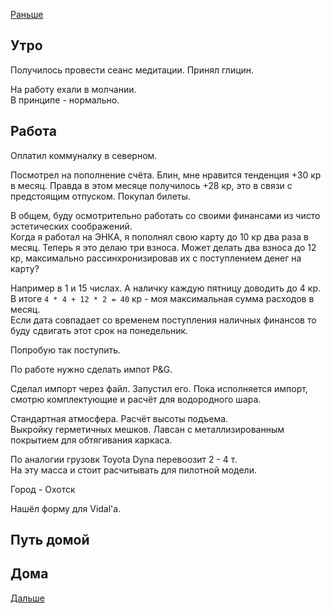 [Раньше](2020.08.12.md)  
## Утро
Получилось провести сеанс медитации. Принял глицин.

На работу ехали в молчании.  
В принципе - нормально.
## Работа
Оплатил коммуналку в северном.

Посмотрел на пополнение счёта. Блин, мне нравится тенденция +30 кр в месяц. Правда в этом месяце получилось +28 кр, это в связи с предстоящим отпуском. Покупал билеты.

В общем, буду осмотрительно работать со своими финансами из чисто эстетических соображений.  
Когда я работал на ЭНКА, я пополнял свою карту до 10 кр два раза в месяц. Теперь я это делаю три взноса. Может делать два взноса до 12 кр, максимально рассинхронизировав их с поступлением денег на карту?

Например в 1 и 15 числах. А наличку каждую пятницу доводить до 4 кр.  
В итоге `4 * 4 + 12 * 2 = 40` кр - моя максимальная сумма расходов в месяц.  
Если дата совпадает со временем поступления наличных финансов то буду сдвигать этот срок на понедельник. 

Попробую так поступить.

По работе нужно сделать импот P&G.

Сделал импорт через файл. Запустил его. Пока исполняется импорт, смотрю комплектующие и расчёт для водородного шара.

Стандартная атмосфера.
Расчёт высоты подъема.  
Выкройку герметичных мешков.
Лавсан с металлизированным покрытием для обтягивания каркаса.

По аналогии грузовк Toyota Dyna перевоозит 2 - 4 т.  
На эту масса и стоит расчитывать для пилотной модели.

Город - Охотск

Нашёл форму для Vidal'а.

## Путь домой
## Дома
[Дальше](2020.08.14.md)
